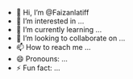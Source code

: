 - 👋 Hi, I’m @Faizanlatiff
- 👀 I’m interested in ...
- 🌱 I’m currently learning ...
- 💞️ I’m looking to collaborate on ...
- 📫 How to reach me ...
- 😄 Pronouns: ...
- ⚡ Fun fact: ...

<!---
Faizanlatiff/Faizanlatiff is a ✨ special ✨ repository because its `README.md` (this file) appears on your GitHub profile.
You can click the Preview link to take a look at your changes.
--->
